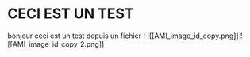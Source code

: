# CECI EST UN TEST

bonjour ceci est un test depuis un fichier !
![[AMI_image_id_copy.png]]
![[AMI_image_id_copy_2.png]]
